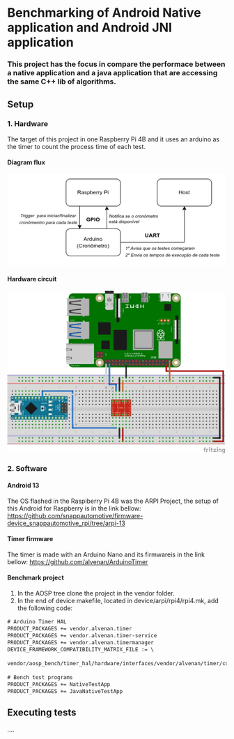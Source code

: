 # Benchmarking of Android Native application and Android JNI application

### This project  has the focus in compare the performace between a native application and a java application that are accessing the same C++ lib of algorithms.

## Setup
### 1. Hardware
The target of this project in one Raspberry Pi 4B and it uses an arduino as the timer to count the process time of each test.

#### Diagram flux
<img src="/img/diagrama.png" width="500">

#### Hardware circuit
<img src="/img/circuit_test.png" width="500">

### 2. Software

#### Android 13
The OS flashed in the Raspiberry Pi 4B was the ARPI Project, the setup of this Android for Raspberry is in the link bellow:
https://github.com/snappautomotive/firmware-device_snappautomotive_rpi/tree/arpi-13

#### Timer firmware
The timer is made with an Arduino Nano and its firmwareis in the link bellow:
https://github.com/alvenan/ArduinoTimer

#### Benchmark project
1. In the AOSP tree clone the project in the vendor folder.
2. In the end of device makefile, located in device/arpi/rpi4/rpi4.mk, add the following code:
```
# Arduino Timer HAL
PRODUCT_PACKAGES += vendor.alvenan.timer
PRODUCT_PACKAGES += vendor.alvenan.timer-service
PRODUCT_PACKAGES += vendor.alvenan.timermanager
DEVICE_FRAMEWORK_COMPATIBILITY_MATRIX_FILE := \
    vendor/aosp_bench/timer_hal/hardware/interfaces/vendor/alvenan/timer/compatibility_matrix.xml

# Bench test programs
PRODUCT_PACKAGES += NativeTestApp
PRODUCT_PACKAGES += JavaNativeTestApp
```
## Executing tests
....
